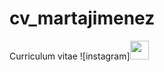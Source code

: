 # cv_martajimenez
Curriculum vitae
![instagram]<img width="30px" src="https://github.com/free-icons/free-icons/blob/master/svgs/brands-instagram.svg"/>


